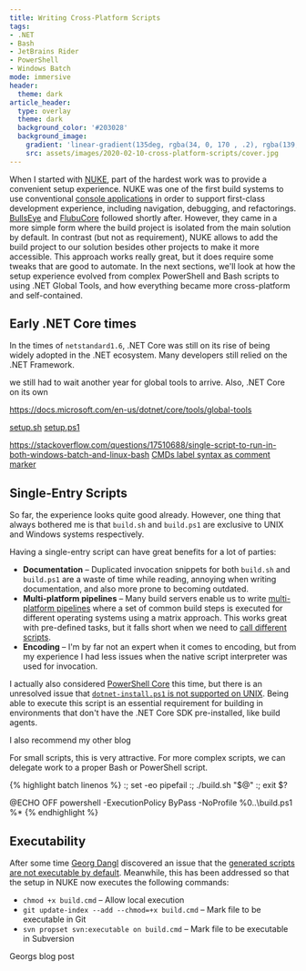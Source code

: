```yaml
---
title: Writing Cross-Platform Scripts
tags:
- .NET
- Bash
- JetBrains Rider
- PowerShell
- Windows Batch
mode: immersive
header:
  theme: dark
article_header:
  type: overlay
  theme: dark
  background_color: '#203028'
  background_image:
    gradient: 'linear-gradient(135deg, rgba(34, 0, 170 , .2), rgba(139, 34, 139, .2))'
    src: assets/images/2020-02-10-cross-platform-scripts/cover.jpg
---
```


When I started with [NUKE](https://nuke.build), part of the hardest work was to provide a convenient setup experience. NUKE was one of the first build systems to use conventional [console applications](https://docs.microsoft.com/en-us/dotnet/core/tutorials/with-visual-studio-code) in order to support first-class development experience, including navigation, debugging, and refactorings. [BullsEye](https://github.com/adamralph/bullseye) and [FlubuCore](https://github.com/dotnetcore/FlubuCore) followed shortly after. However, they came in a more simple form where the build project is isolated from the main solution by default. In contrast (but not as requirement), NUKE allows to add the build project to our solution besides other projects to make it more accessible. This approach works really great, but it does require some tweaks that are good to automate. In the next sections, we'll look at how the setup experience evolved from complex PowerShell and Bash scripts to using .NET Global Tools, and how everything became more cross-platform and self-contained.

## Early .NET Core times

In the times of `netstandard1.6`, .NET Core was still on its rise of being widely adopted in the .NET ecosystem. Many developers still relied on the .NET Framework. 
 
 
 we still had to wait another year for global tools to arrive. Also, .NET Core on its own 


https://docs.microsoft.com/en-us/dotnet/core/tools/global-tools


[setup.sh](https://github.com/nuke-build/nuke/blob/1b5070b72cea385dad12c43c392e0b7992936bc9/bootstrapping/setup.sh)
[setup.ps1](https://github.com/nuke-build/nuke/blob/1b5070b72cea385dad12c43c392e0b7992936bc9/bootstrapping/setup.ps1)

https://stackoverflow.com/questions/17510688/single-script-to-run-in-both-windows-batch-and-linux-bash
[CMDs label syntax as comment marker](https://www.robvanderwoude.com/comments.php)

## Single-Entry Scripts

So far, the experience looks quite good already. However, one thing that always bothered me is that `build.sh` and `build.ps1` are exclusive to UNIX and Windows systems respectively.

Having a single-entry script can have great benefits for a lot of parties:

- **Documentation** – Duplicated invocation snippets for both `build.sh` and `build.ps1` are a waste of time while reading, annoying when writing documentation, and also more prone to becoming outdated.
- **Multi-platform pipelines** – Many build servers enable us to write [multi-platform pipelines](https://docs.microsoft.com/en-us/azure/devops/pipelines/get-started-multiplatform) where a set of common build steps is executed for different operating systems using a matrix approach. This works great with pre-defined tasks, but it falls short when we need to [call different scripts](https://docs.microsoft.com/en-us/azure/devops/pipelines/get-started-multiplatform).
- **Encoding** – I'm by far not an expert when it comes to encoding, but from my experience I had less issues when the native script interpreter was used for invocation.

I actually also considered [PowerShell Core](https://github.com/PowerShell/PowerShell) this time, but there is an unresolved issue that [`dotnet-install.ps1` is not supported on UNIX](https://github.com/dotnet/install-scripts/issues/23). Being able to execute this script is an essential requirement for building in environments that don't have the .NET Core SDK pre-installed, like build agents.
 
 I also recommend my other blog   


For small scripts, this is very attractive. For more complex scripts, we can delegate work to a proper Bash or PowerShell script.

{% highlight batch linenos %}
:; set -eo pipefail
:; ./build.sh "$@"
:; exit $?

@ECHO OFF
powershell -ExecutionPolicy ByPass -NoProfile %0\..\build.ps1 %*
{% endhighlight %}

## Executability

After some time [Georg Dangl](https://twitter.com/georgdangl) discovered an issue that the [generated scripts are not executable by default](https://blog.dangl.me/archive/executing-nuke-build-scripts-on-linux-machines-with-correct-file-permissions/). Meanwhile, this has been addressed so that the setup in NUKE now executes the following commands:

- `chmod +x build.cmd` – Allow local execution
- `git update-index --add --chmod=+x build.cmd` – Mark file to be executable in Git
- `svn propset svn:executable on build.cmd` – Mark file to be executable in Subversion

Georgs blog post


